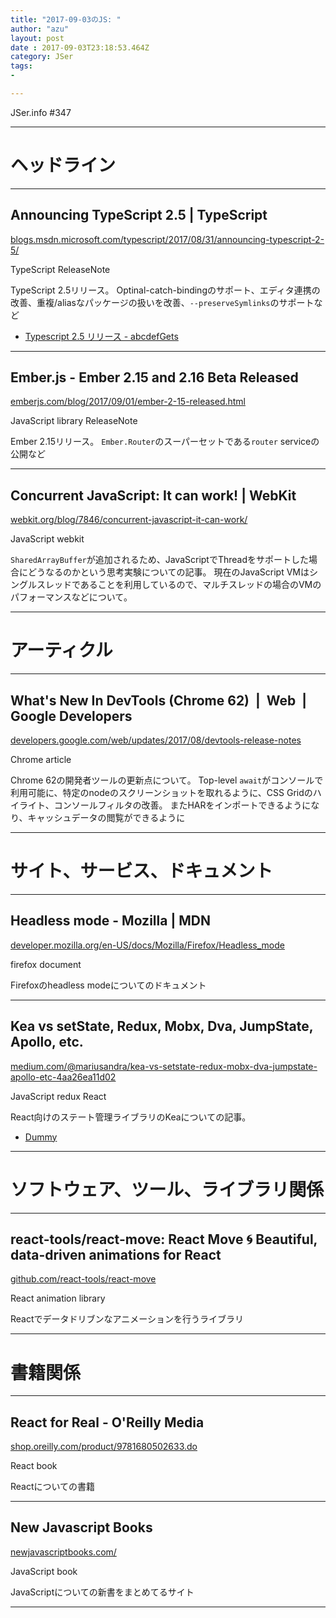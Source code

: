 ```yaml
---
title: "2017-09-03のJS: "
author: "azu"
layout: post
date : 2017-09-03T23:18:53.464Z
category: JSer
tags:
-

---
```


JSer.info #347

----

<h1 class="site-genre">ヘッドライン</h1>

----

## Announcing TypeScript 2.5 | TypeScript
[blogs.msdn.microsoft.com/typescript/2017/08/31/announcing-typescript-2-5/](https://blogs.msdn.microsoft.com/typescript/2017/08/31/announcing-typescript-2-5/ "Announcing TypeScript 2.5 | TypeScript")
<p class="jser-tags jser-tag-icon"><span class="jser-tag">TypeScript</span> <span class="jser-tag">ReleaseNote</span></p>

TypeScript 2.5リリース。
Optinal-catch-bindingのサポート、エディタ連携の改善、重複/aliasなパッケージの扱いを改善、`--preserveSymlinks`のサポートなど

- [Typescript 2.5 リリース - abcdefGets](http://abcdef.gets.b6n.ch/entry/2017/09/01/143601 "Typescript 2.5 リリース - abcdefGets")

----

## Ember.js - Ember 2.15 and 2.16 Beta Released
[emberjs.com/blog/2017/09/01/ember-2-15-released.html](https://emberjs.com/blog/2017/09/01/ember-2-15-released.html "Ember.js - Ember 2.15 and 2.16 Beta Released")
<p class="jser-tags jser-tag-icon"><span class="jser-tag">JavaScript</span> <span class="jser-tag">library</span> <span class="jser-tag">ReleaseNote</span></p>

Ember 2.15リリース。
`Ember.Router`のスーパーセットである`router` serviceの公開など


----

## Concurrent JavaScript: It can work! | WebKit
[webkit.org/blog/7846/concurrent-javascript-it-can-work/](https://webkit.org/blog/7846/concurrent-javascript-it-can-work/ "Concurrent JavaScript: It can work! | WebKit")
<p class="jser-tags jser-tag-icon"><span class="jser-tag">JavaScript</span> <span class="jser-tag">webkit</span></p>

`SharedArrayBuffer`が追加されるため、JavaScriptでThreadをサポートした場合にどうなるのかという思考実験についての記事。
現在のJavaScript VMはシングルスレッドであることを利用しているので、マルチスレッドの場合のVMのパフォーマンスなどについて。


----
<h1 class="site-genre">アーティクル</h1>

----

## What's New In DevTools (Chrome 62)  |  Web  |  Google Developers
[developers.google.com/web/updates/2017/08/devtools-release-notes](https://developers.google.com/web/updates/2017/08/devtools-release-notes "What's New In DevTools (Chrome 62)  |  Web  |  Google Developers")
<p class="jser-tags jser-tag-icon"><span class="jser-tag">Chrome</span> <span class="jser-tag">article</span></p>

Chrome 62の開発者ツールの更新点について。
Top-level `await`がコンソールで利用可能に、特定のnodeのスクリーンショットを取れるように、CSS Gridのハイライト、コンソールフィルタの改善。
またHARをインポートできるようになり、キャッシュデータの閲覧ができるように


----
<h1 class="site-genre">サイト、サービス、ドキュメント</h1>

----

## Headless mode - Mozilla | MDN
[developer.mozilla.org/en-US/docs/Mozilla/Firefox/Headless\_mode](https://developer.mozilla.org/en-US/docs/Mozilla/Firefox/Headless_mode "Headless mode - Mozilla | MDN")
<p class="jser-tags jser-tag-icon"><span class="jser-tag">firefox</span> <span class="jser-tag">document</span></p>

Firefoxのheadless modeについてのドキュメント


----

## Kea vs setState, Redux, Mobx, Dva, JumpState, Apollo, etc.
[medium.com/@mariusandra/kea-vs-setstate-redux-mobx-dva-jumpstate-apollo-etc-4aa26ea11d02](https://medium.com/@mariusandra/kea-vs-setstate-redux-mobx-dva-jumpstate-apollo-etc-4aa26ea11d02 "Kea vs setState, Redux, Mobx, Dva, JumpState, Apollo, etc.")
<p class="jser-tags jser-tag-icon"><span class="jser-tag">JavaScript</span> <span class="jser-tag">redux</span> <span class="jser-tag">React</span></p>

React向けのステート管理ライブラリのKeaについての記事。

- [Dummy](http://example.com/ "Dummy")

----
<h1 class="site-genre">ソフトウェア、ツール、ライブラリ関係</h1>

----

## react-tools/react-move: React Move 🌀 Beautiful, data-driven animations for React
[github.com/react-tools/react-move](https://github.com/react-tools/react-move "react-tools/react-move: React Move 🌀 Beautiful, data-driven animations for React")
<p class="jser-tags jser-tag-icon"><span class="jser-tag">React</span> <span class="jser-tag">animation</span> <span class="jser-tag">library</span></p>

Reactでデータドリブンなアニメーションを行うライブラリ


----
<h1 class="site-genre">書籍関係</h1>

----

## React for Real - O'Reilly Media
[shop.oreilly.com/product/9781680502633.do](http://shop.oreilly.com/product/9781680502633.do "React for Real - O'Reilly Media")
<p class="jser-tags jser-tag-icon"><span class="jser-tag">React</span> <span class="jser-tag">book</span></p>

Reactについての書籍


----

## New Javascript Books
[newjavascriptbooks.com/](https://newjavascriptbooks.com/ "New Javascript Books")
<p class="jser-tags jser-tag-icon"><span class="jser-tag">JavaScript</span> <span class="jser-tag">book</span></p>

JavaScriptについての新書をまとめてるサイト


----
